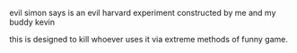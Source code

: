 evil simon says is an evil harvard experiment constructed by me and my buddy kevin

this is designed to kill whoever uses it via extreme methods of funny game.
